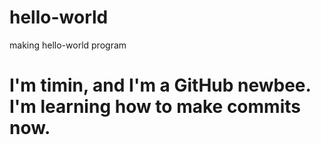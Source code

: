 # hello-world
making hello-world program
# I'm timin, and I'm a GitHub newbee. I'm learning how to make commits now. 
